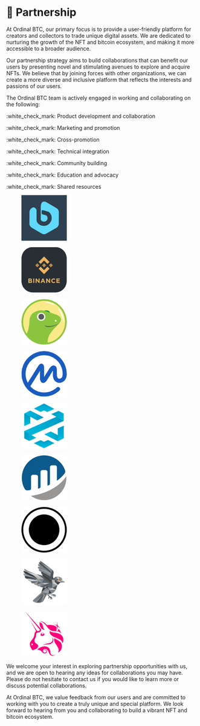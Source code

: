 # 🤝 Partnership

At Ordinal BTC, our primary focus is to provide a user-friendly platform for creators and collectors to trade unique digital assets. We are dedicated to nurturing the growth of the NFT and bitcoin ecosystem, and making it more accessible to a broader audience.

Our partnership strategy aims to build collaborations that can benefit our users by presenting novel and stimulating avenues to explore and acquire NFTs. We believe that by joining forces with other organizations, we can create a more diverse and inclusive platform that reflects the interests and passions of our users.

The Ordinal BTC team is actively engaged in working and collaborating on the following:

:white\_check\_mark: Product development and collaboration

:white\_check\_mark: Marketing and promotion

:white\_check\_mark: Cross-promotion

:white\_check\_mark: Technical integration

:white\_check\_mark: Community building

:white\_check\_mark: Education and advocacy

:white\_check\_mark: Shared resources



<div>

<figure><img src="../.gitbook/assets/bilaxy.png" alt=""><figcaption></figcaption></figure>

 

<figure><img src="../.gitbook/assets/binance.png" alt=""><figcaption></figcaption></figure>

 

<figure><img src="../.gitbook/assets/cg.png" alt=""><figcaption></figcaption></figure>

 

<figure><img src="../.gitbook/assets/cmc.png" alt=""><figcaption></figcaption></figure>

 

<figure><img src="../.gitbook/assets/dextools.png" alt=""><figcaption></figcaption></figure>

 

<figure><img src="../.gitbook/assets/etherscan.png" alt=""><figcaption></figcaption></figure>

 

<figure><img src="../.gitbook/assets/ordinals.png" alt=""><figcaption></figcaption></figure>

 

<figure><img src="../.gitbook/assets/sparrow.png" alt=""><figcaption></figcaption></figure>

 

<figure><img src="../.gitbook/assets/uniswap.png" alt=""><figcaption></figcaption></figure>

</div>

We welcome your interest in exploring partnership opportunities with us, and we are open to hearing any ideas for collaborations you may have. Please do not hesitate to contact us if you would like to learn more or discuss potential collaborations.

At Ordinal BTC, we value feedback from our users and are committed to working with you to create a truly unique and special platform. We look forward to hearing from you and collaborating to build a vibrant NFT and bitcoin ecosystem.
